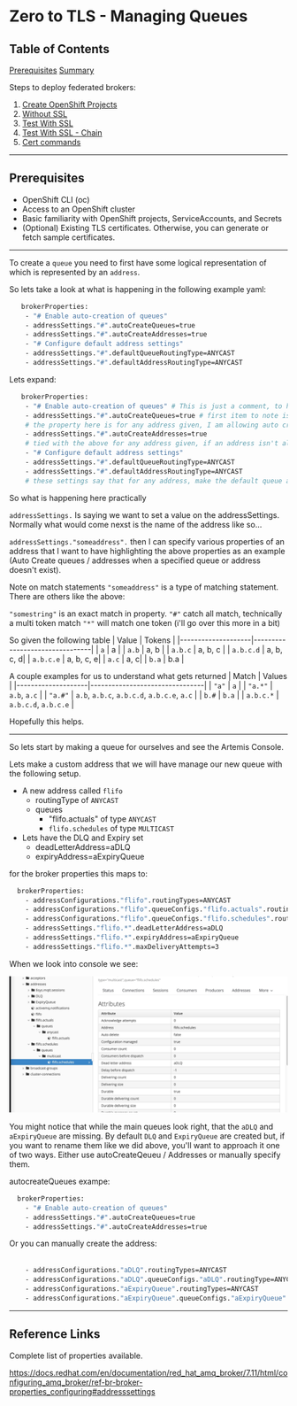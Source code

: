 # Zero to TLS - Managing Queues


## Table of Contents

   [Prerequisites](#prerequisites)
   [Summary](#summary)

Steps to deploy federated brokers:

1. [Create OpenShift Projects](#1-create-openshift-projects-and-broker-deploy)  
2. [Without SSL](#2-testing-the-endpoint-from-within-the-ocp-cluster)  
3. [Test With SSL](#3-testing-with-ssl---self-signed-single-the-endpoint-from-within-the-ocp-cluster)  
4. [Test With SSL - Chain](#4-testing-with-ssl---full-chain-the-endpoint-from-within-the-ocp-cluster)   
5. [Cert commands](#5-certs)  

---

## Prerequisites

- OpenShift CLI (oc)  
- Access to an OpenShift cluster  
- Basic familiarity with OpenShift projects, ServiceAccounts, and Secrets  
- (Optional) Existing TLS certificates. Otherwise, you can generate or fetch sample certificates.  

---

To create a `queue` you need to first have some logical representation of which is represented by an `address`.

So lets take a look at what is happening in the following example yaml:
```bash
   brokerProperties:
    - "# Enable auto-creation of queues"
    - addressSettings."#".autoCreateQueues=true
    - addressSettings."#".autoCreateAddresses=true
    - "# Configure default address settings"
    - addressSettings."#".defaultQueueRoutingType=ANYCAST
    - addressSettings."#".defaultAddressRoutingType=ANYCAST
```
Lets expand:

```bash
   brokerProperties:
    - "# Enable auto-creation of queues" # This is just a comment, to help me organize
    - addressSettings."#".autoCreateQueues=true # first item to note is the `#` this is a wildcard token to match all addresses
    # the property here is for any address given, I am allowing auto creation of queues.
    - addressSettings."#".autoCreateAddresses=true
    # tied with the above for any address given, if an address isn't already created go ahead and create one
    - "# Configure default address settings"
    - addressSettings."#".defaultQueueRoutingType=ANYCAST
    - addressSettings."#".defaultAddressRoutingType=ANYCAST
    # these settings say that for any address, make the default queue and address types `ANYCAST` (basid / default queue type)
```

So what is happening here practically

`addressSettings.` Is saying we want to set a value on the addressSettings.  Normally what would come nexst is the name of the address like so...

`addressSettings."someaddress".` then I can specify various properties of an address that I want to have highlighting the above properties as an example (Auto Create queues / addresses when a specified queue or address doesn't exist).

Note on match statements `"someaddress"` is a type of matching statement.  There are others like the above:

`"somestring"` is an exact match in property.
`"#"` catch all match, technically a multi token match 
`"*"` will match one token (i'll go over this more in a bit)

So given the following table
| Value             | Tokens         |
|--------------------|--------------------------------|
| `a`       | a | 
| `a.b`    | a, b |
| `a.b.c`   | a, b, c | 
| `a.b.c.d`        | a, b, c, d| 
| `a.b.c.e`        | a, b, c, e|
| `a.c`        | a, c|
| `b.a`        | b.a |   

A couple examples for us to understand what gets returned
| Match             | Values         |
|--------------------|--------------------------------|
| `"a"`       | `a` | 
| `"a.*"`    | `a.b`, `a.c` |
| `"a.#"`   | `a.b`, `a.b.c`, `a.b.c.d`, `a.b.c.e`, `a.c` | 
| `b.#`        | `b.a` |
| `a.b.c.*` |  `a.b.c.d`, `a.b.c.e` |


Hopefully this helps.

---

So lets start by making a queue for ourselves and see the Artemis Console.

Lets make a custom address that we will have manage our new queue with the following setup.

- A new address called `flifo`
    - routingType of `ANYCAST`
    - queues
        - "flifo.actuals" of type `ANYCAST`
        - `flifo.schedules` of type `MULTICAST`
- Lets have the DLQ and Expiry set
    - deadLetterAddress=aDLQ
    - expiryAddress=aExpiryQueue

for the broker properties this maps to:

```bash
  brokerProperties:
    - addressConfigurations."flifo".routingTypes=ANYCAST
    - addressConfigurations."flifo".queueConfigs."flifo.actuals".routingType=ANYCAST
    - addressConfigurations."flifo".queueConfigs."flifo.schedules".routingType=MULTICAST
    - addressSettings."flifo.*".deadLetterAddress=aDLQ
    - addressSettings."flifo.*".expiryAddress=aExpiryQueue
    - addressSettings."flifo.*".maxDeliveryAttempts=3
```


When we look into console we see:

![ConsoleView](https://github.com/axodevelopment/RHAMQ-Tutorials/blob/mainmain/images/address-status.jpg)

You might notice that while the main queues look right, that the `aDLQ` and `aExpiryQueue` are missing.  By default `DLQ` and `ExpiryQueue` are created but, if you want to rename them like we did above, you'll want to approach it one of two ways.  Either use autoCreateQeueu / Addresses or manually specify them.

autocreateQueues exampe:

```bash
  brokerProperties:
    - "# Enable auto-creation of queues"
    - addressSettings."#".autoCreateQueues=true
    - addressSettings."#".autoCreateAddresses=true

```

Or you can manually create the address:

```bash

    - addressConfigurations."aDLQ".routingTypes=ANYCAST
    - addressConfigurations."aDLQ".queueConfigs."aDLQ".routingType=ANYCAST
    - addressConfigurations."aExpiryQueue".routingTypes=ANYCAST
    - addressConfigurations."aExpiryQueue".queueConfigs."aExpiryQueue".routingType=ANYCAST

```

---



## Reference Links

Complete list of properties available.

https://docs.redhat.com/en/documentation/red_hat_amq_broker/7.11/html/configuring_amq_broker/ref-br-broker-properties_configuring#addresssettings

